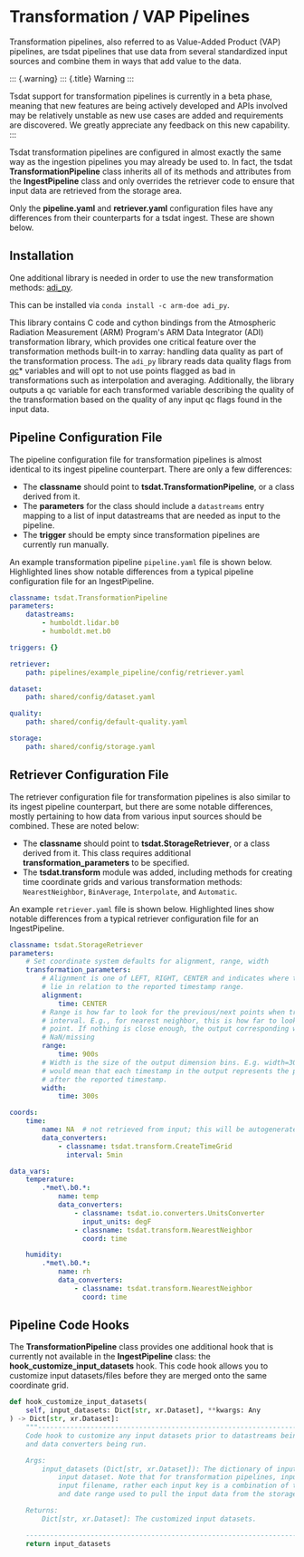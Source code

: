 # Transformation / VAP Pipelines

Transformation pipelines, also referred to as Value-Added Product (VAP)
pipelines, are tsdat pipelines that use data from several standardized
input sources and combine them in ways that add value to the data.

::: {.warning}
::: {.title}
Warning
:::

Tsdat support for transformation pipelines is currently in a beta phase,
meaning that new features are being actively developed and APIs involved
may be relatively unstable as new use cases are added and requirements
are discovered. We greatly appreciate any feedback on this new
capability.
:::

Tsdat transformation pipelines are configured in almost exactly the same
way as the ingestion pipelines you may already be used to. In fact, the
tsdat **TransformationPipeline** class inherits all of its methods and
attributes from the **IngestPipeline** class and only overrides the
retriever code to ensure that input data are retrieved from the storage
area.

Only the **pipeline.yaml** and **retriever.yaml** configuration files
have any differences from their counterparts for a tsdat ingest. These
are shown below.

## Installation

One additional library is needed in order to use the new transformation
methods: [adi_py](https://anaconda.org/arm-doe/adi_py).

This can be installed via `conda install -c arm-doe adi_py`.

This library contains C code and cython bindings from the Atmospheric
Radiation Measurement (ARM) Program\'s ARM Data Integrator (ADI)
transformation library, which provides one critical feature over the
transformation methods built-in to xarray: handling data quality as part
of the transformation process. The `adi_py` library reads data quality
flags from [qc]()\* variables and will opt to not use points flagged as
bad in transformations such as interpolation and averaging.
Additionally, the library outputs a qc variable for each transformed
variable describing the quality of the transformation based on the
quality of any input qc flags found in the input data.

## Pipeline Configuration File

The pipeline configuration file for transformation pipelines is almost
identical to its ingest pipeline counterpart. There are only a few
differences:

- The **classname** should point to **tsdat.TransformationPipeline**,
    or a class derived from it.
- The **parameters** for the class should include a `datastreams`
    entry mapping to a list of input datastreams that are needed as
    input to the pipeline.
- The **trigger** should be empty since transformation pipelines are
    currently run manually.

An example transformation pipeline `pipeline.yaml` file is shown below.
Highlighted lines show notable differences from a typical pipeline
configuration file for an IngestPipeline.

``` {.yaml emphasize-lines="1,2,3,4,5,7"}
classname: tsdat.TransformationPipeline
parameters: 
    datastreams:
        - humboldt.lidar.b0
        - humboldt.met.b0

triggers: {}

retriever:
    path: pipelines/example_pipeline/config/retriever.yaml

dataset:
    path: shared/config/dataset.yaml

quality:
    path: shared/config/default-quality.yaml

storage:
    path: shared/config/storage.yaml
```

## Retriever Configuration File

The retriever configuration file for transformation pipelines is also
similar to its ingest pipeline counterpart, but there are some notable
differences, mostly pertaining to how data from various input sources
should be combined. These are noted below:

- The **classname** should point to **tsdat.StorageRetriever**, or a
    class derived from it. This class requires additional
    **transformation_parameters** to be specified.
- The **tsdat.transform** module was added, including methods for
    creating time coordinate grids and various transformation methods:
    `NearestNeighbor`, `BinAverage`, `Interpolate`, and `Automatic`.

An example `retriever.yaml` file is shown below. Highlighted lines show
notable differences from a typical retriever configuration file for an
IngestPipeline.

``` {.yaml emphasize-lines="1,2,3,4,5,6,7,8,9,10,11,12,13,14,15,16,17,18,19, 23,24,25,26,35,36,42,43"}
classname: tsdat.StorageRetriever
parameters:
    # Set coordinate system defaults for alignment, range, width
    transformation_parameters:
        # Alignment is one of LEFT, RIGHT, CENTER and indicates where the output point should
        # lie in relation to the reported timestamp range.
        alignment:
            time: CENTER
        # Range is how far to look for the previous/next points when transforming over an
        # interval. E.g., for nearest neighbor, this is how far to look for the closest available
        # point. If nothing is close enough, the output corresponding with that timestamp will be
        # NaN/missing
        range:
            time: 900s
        # Width is the size of the output dimension bins. E.g. width=300s with center alignment
        # would mean that each timestamp in the output represents the period from 150s before and 150s
        # after the reported timestamp.
        width:
            time: 300s

coords:
    time:
        name: NA  # not retrieved from input; this will be autogenerated instead
        data_converters:
            - classname: tsdat.transform.CreateTimeGrid
              interval: 5min

data_vars:
    temperature:
        .*met\.b0.*:
            name: temp
            data_converters:
                - classname: tsdat.io.converters.UnitsConverter
                  input_units: degF
                - classname: tsdat.transform.NearestNeighbor
                  coord: time

    humidity:
        .*met\.b0.*:
            name: rh
            data_converters:
                - classname: tsdat.transform.NearestNeighbor
                  coord: time
```

## Pipeline Code Hooks

The **TransformationPipeline** class provides one additional hook that
is currently not available in the **IngestPipeline** class: the
**hook_customize_input_datasets** hook. This code hook allows you to
customize input datasets/files before they are merged onto the same
coordinate grid.

```python
def hook_customize_input_datasets(
    self, input_datasets: Dict[str, xr.Dataset], **kwargs: Any
) -> Dict[str, xr.Dataset]:
    """-----------------------------------------------------------------------------
    Code hook to customize any input datasets prior to datastreams being combined
    and data converters being run.

    Args:
        input_datasets (Dict[str, xr.Dataset]): The dictionary of input key (str) to
            input dataset. Note that for transformation pipelines, input keys !=
            input filename, rather each input key is a combination of the datastream
            and date range used to pull the input data from the storage retriever.

    Returns:
        Dict[str, xr.Dataset]: The customized input datasets.

    -----------------------------------------------------------------------------"""
    return input_datasets
```
